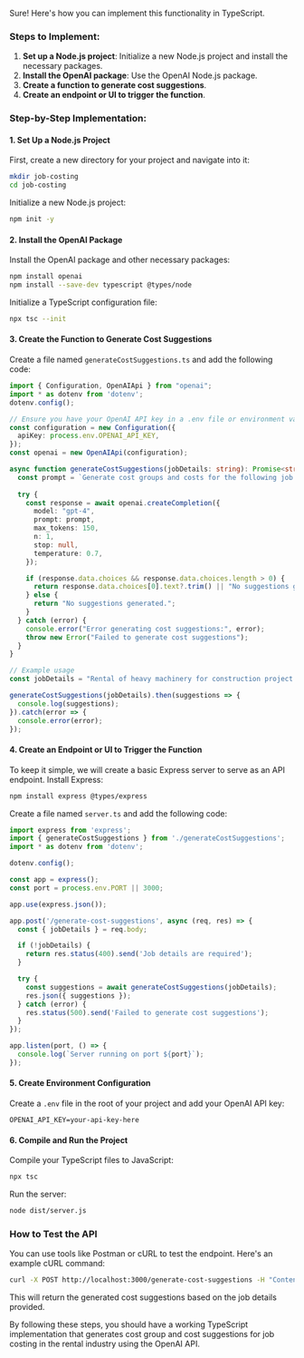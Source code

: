 Sure! Here's how you can implement this functionality in TypeScript. 

### Steps to Implement:

1. **Set up a Node.js project**: Initialize a new Node.js project and install the necessary packages.
2. **Install the OpenAI package**: Use the OpenAI Node.js package.
3. **Create a function to generate cost suggestions**.
4. **Create an endpoint or UI to trigger the function**.

### Step-by-Step Implementation:

#### 1. Set Up a Node.js Project

First, create a new directory for your project and navigate into it:

```bash
mkdir job-costing
cd job-costing
```

Initialize a new Node.js project:

```bash
npm init -y
```

#### 2. Install the OpenAI Package

Install the OpenAI package and other necessary packages:

```bash
npm install openai
npm install --save-dev typescript @types/node
```

Initialize a TypeScript configuration file:

```bash
npx tsc --init
```

#### 3. Create the Function to Generate Cost Suggestions

Create a file named `generateCostSuggestions.ts` and add the following code:

```typescript
import { Configuration, OpenAIApi } from "openai";
import * as dotenv from 'dotenv';
dotenv.config();

// Ensure you have your OpenAI API key in a .env file or environment variables
const configuration = new Configuration({
  apiKey: process.env.OPENAI_API_KEY,
});
const openai = new OpenAIApi(configuration);

async function generateCostSuggestions(jobDetails: string): Promise<string> {
  const prompt = `Generate cost groups and costs for the following job details: ${jobDetails}`;
  
  try {
    const response = await openai.createCompletion({
      model: "gpt-4",
      prompt: prompt,
      max_tokens: 150,
      n: 1,
      stop: null,
      temperature: 0.7,
    });

    if (response.data.choices && response.data.choices.length > 0) {
      return response.data.choices[0].text?.trim() || "No suggestions generated.";
    } else {
      return "No suggestions generated.";
    }
  } catch (error) {
    console.error("Error generating cost suggestions:", error);
    throw new Error("Failed to generate cost suggestions");
  }
}

// Example usage
const jobDetails = "Rental of heavy machinery for construction project in downtown area, expected duration 3 months, involves equipment such as excavators, bulldozers, and cranes.";

generateCostSuggestions(jobDetails).then(suggestions => {
  console.log(suggestions);
}).catch(error => {
  console.error(error);
});
```

#### 4. Create an Endpoint or UI to Trigger the Function

To keep it simple, we will create a basic Express server to serve as an API endpoint. Install Express:

```bash
npm install express @types/express
```

Create a file named `server.ts` and add the following code:

```typescript
import express from 'express';
import { generateCostSuggestions } from './generateCostSuggestions';
import * as dotenv from 'dotenv';

dotenv.config();

const app = express();
const port = process.env.PORT || 3000;

app.use(express.json());

app.post('/generate-cost-suggestions', async (req, res) => {
  const { jobDetails } = req.body;

  if (!jobDetails) {
    return res.status(400).send('Job details are required');
  }

  try {
    const suggestions = await generateCostSuggestions(jobDetails);
    res.json({ suggestions });
  } catch (error) {
    res.status(500).send('Failed to generate cost suggestions');
  }
});

app.listen(port, () => {
  console.log(`Server running on port ${port}`);
});
```

#### 5. Create Environment Configuration

Create a `.env` file in the root of your project and add your OpenAI API key:

```plaintext
OPENAI_API_KEY=your-api-key-here
```

#### 6. Compile and Run the Project

Compile your TypeScript files to JavaScript:

```bash
npx tsc
```

Run the server:

```bash
node dist/server.js
```

### How to Test the API

You can use tools like Postman or cURL to test the endpoint. Here's an example cURL command:

```bash
curl -X POST http://localhost:3000/generate-cost-suggestions -H "Content-Type: application/json" -d '{"jobDetails": "Rental of heavy machinery for construction project in downtown area, expected duration 3 months, involves equipment such as excavators, bulldozers, and cranes."}'
```

This will return the generated cost suggestions based on the job details provided.

By following these steps, you should have a working TypeScript implementation that generates cost group and cost suggestions for job costing in the rental industry using the OpenAI API.